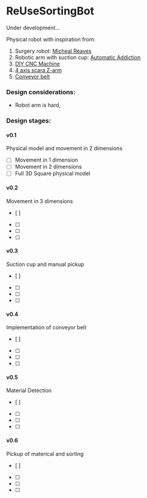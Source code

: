 # ReUseSortingBot
Under development...

Physical robot with inspiration from:
1. Surgery robot: [Micheal Reaves](https://www.youtube.com/watch?v=A_BlNA7bBxo&t=383s&ab_channel=MichaelReeves)
2. Robotic arm with suction cup: [Automatic Addiction](https://automaticaddison.com/robotic-arm-with-vacuum-suction-cup-for-pick-and-place/)
3. [DIY CNC Machine](https://www.youtube.com/watch?v=covhU4L5N5g&ab_channel=BenMakesEverything)
4. [4 axis scara Z-arm](https://www.youtube.com/watch?v=e11BQrpTd9I&ab_channel=HITBOTROBOTICS)
5. [Conveyor belt](https://www.youtube.com/watch?v=qoejrZhn5XI&ab_channel=EasyHomeMadeProjects)


### Design considerations:
- Robot arm is hard,

### Design stages:
#### v0.1
Physical model and movement in 2 dimensions
- [ ] Movement in 1 dimension
- [ ] Movement in 2 dimensions
- [ ] Full 3D Square physical model

#### v0.2
Movement in 3 dimensions
- [ ] 
- [ ] 
- [ ] 
- [ ] 

#### v0.3
Suction cup and manual pickup
- [ ] 
- [ ] 
- [ ] 
- [ ] 

#### v0.4
Implementation of conveyor belt
- [ ] 
- [ ] 
- [ ] 
- [ ] 

#### v0.5
Material Detection
- [ ] 
- [ ] 
- [ ] 
- [ ] 

#### v0.6
Pickup of materical and sorting
- [ ] 
- [ ] 
- [ ] 
- [ ] 